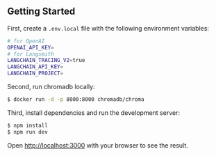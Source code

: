 ## Getting Started

First, create a `.env.local` file with the following environment variables:
```bash
# for OpenAI
OPENAI_API_KEY=
# for Langsmith
LANGCHAIN_TRACING_V2=true
LANGCHAIN_API_KEY=
LANGCHAIN_PROJECT=
```

Second, run chromadb locally:
```bash
$ docker run -d -p 8000:8000 chromadb/chroma
```

Third, install dependencies and run the development server:
```bash
$ npm install
$ npm run dev
```

Open [http://localhost:3000](http://localhost:3000) with your browser to see the result.